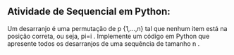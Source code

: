 ## Atividade de Sequencial em Python:

Um desarranjo é uma permutação de  p   {1,...,n}  tal que nenhum item está na posição correta, ou seja,  pi=i . Implemente um código em Python que apresente todos os desarranjos de uma sequência de tamanho  n .
